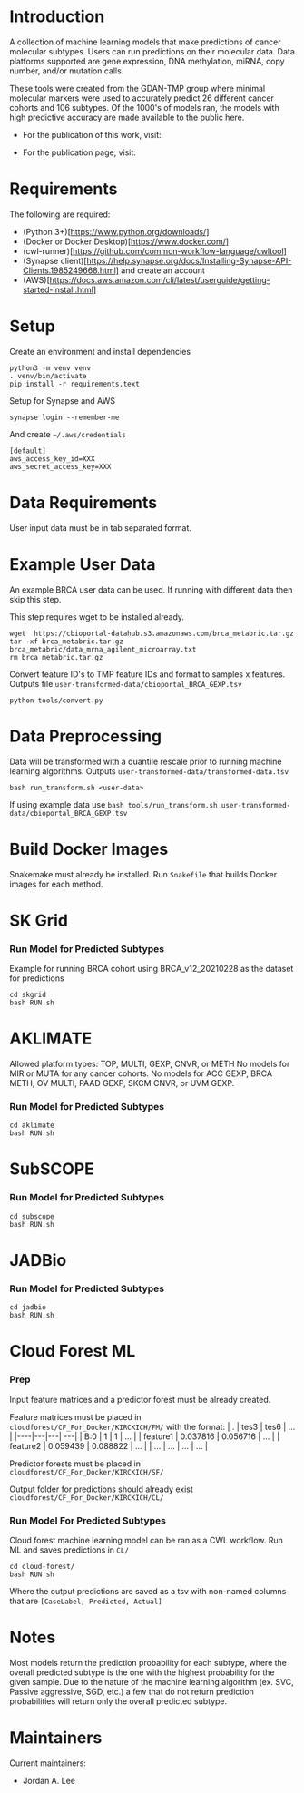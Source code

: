 # Introduction
A collection of machine learning models that make predictions of cancer molecular subtypes. Users can run predictions on their molecular data. Data platforms supported are gene expression, DNA methylation, miRNA, copy number, and/or mutation calls.

These tools were created from the GDAN-TMP group where minimal molecular markers were used to accurately predict 26 different cancer cohorts and 106 subtypes. Of the 1000's of models ran, the models with high predictive accuracy are made available to the public here.

+ For the publication of this work, visit:  <ADD LINK>

+ For the publication page, visit: <ADD LINK>


# Requirements
The following are required:

+ (Python 3+)[https://www.python.org/downloads/]
+ (Docker or Docker Desktop)[https://www.docker.com/]
+ (cwl-runner)[https://github.com/common-workflow-language/cwltool]
+ (Synapse client)[https://help.synapse.org/docs/Installing-Synapse-API-Clients.1985249668.html] and create an account
+ (AWS)[https://docs.aws.amazon.com/cli/latest/userguide/getting-started-install.html]


# Setup
Create an environment and install dependencies
```
python3 -m venv venv
. venv/bin/activate
pip install -r requirements.text
```

Setup for Synapse and AWS
```
synapse login --remember-me
```
And create `~/.aws/credentials`
```
[default]
aws_access_key_id=XXX
aws_secret_access_key=XXX
```


# Data Requirements
User input data must be in tab separated format.

# Example User Data
An example BRCA user data can be used. If running with different data then skip this step.

This step requires wget to be installed already.
```
wget  https://cbioportal-datahub.s3.amazonaws.com/brca_metabric.tar.gz
tar -xf brca_metabric.tar.gz brca_metabric/data_mrna_agilent_microarray.txt
rm brca_metabric.tar.gz
```

Convert feature ID's to TMP feature IDs and format to samples x features. Outputs file `user-transformed-data/cbioportal_BRCA_GEXP.tsv`
```
python tools/convert.py
```


# Data Preprocessing
Data will be transformed with a quantile rescale prior to running machine learning algorithms. Outputs `user-transformed-data/transformed-data.tsv`

```
bash run_transform.sh <user-data>
```

If using example data use `bash tools/run_transform.sh user-transformed-data/cbioportal_BRCA_GEXP.tsv`


# Build Docker Images
Snakemake must already be installed. Run `Snakefile` that builds Docker images for each method.


# SK Grid
### Run Model for Predicted Subtypes
Example for running BRCA cohort using BRCA_v12_20210228 as the dataset for predictions
```
cd skgrid
bash RUN.sh
```


# AKLIMATE
Allowed platform types: TOP, MULTI, GEXP, CNVR, or METH
No models for MIR or MUTA for any cancer cohorts. No models for ACC GEXP, BRCA METH, OV MULTI, PAAD GEXP, SKCM CNVR, or UVM GEXP.

### Run Model for Predicted Subtypes
```
cd aklimate
bash RUN.sh
```


# SubSCOPE
### Run Model for Predicted Subtypes
```
cd subscope
bash RUN.sh
```


# JADBio
### Run Model for Predicted Subtypes
```
cd jadbio
bash RUN.sh
```


# Cloud Forest ML
### Prep
Input feature matrices and a predictor forest must be already created.

Feature matrices must be placed in `cloudforest/CF_For_Docker/KIRCKICH/FM/` with the format:
| .  | tes3 | tes6 | ... |
|----|---|---| ---|
| B:0 | 1 | 1 | ... |
| feature1  | 0.037816 | 0.056716 | ... |
| feature2  | 0.059439 | 0.088822 | ... |
| ... | ... | ... | ... |

Predictor forests must be placed in `cloudforest/CF_For_Docker/KIRCKICH/SF/`

Output folder for predictions should already exist `cloudforest/CF_For_Docker/KIRCKICH/CL/`


### Run Model For Predicted Subtypes
Cloud forest machine learning model can be ran as a CWL workflow. Run ML and saves predictions in `CL/`
```
cd cloud-forest/
bash RUN.sh
```
Where the output predictions are saved as a tsv with non-named columns that are `[CaseLabel, Predicted, Actual]`


# Notes

Most models return the prediction probability for each subtype, where the overall predicted subtype is the one with the highest probability for the given sample. Due to the nature of the machine learning algorithm (ex. SVC, Passive aggressive, SGD, etc.) a few that do not return prediction probabilities will return only the overall predicted subtype.

# Maintainers

Current maintainers:

+ Jordan A. Lee 
